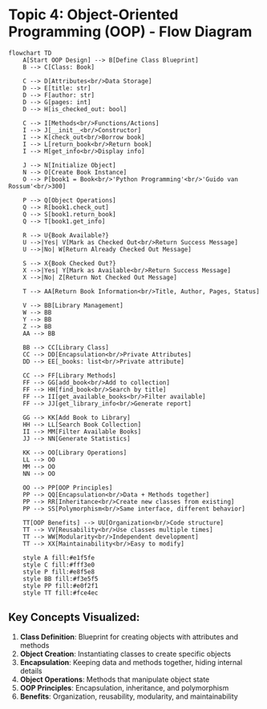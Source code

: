# Topic 4: Object-Oriented Programming (OOP) - Flow Diagram

```mermaid
flowchart TD
    A[Start OOP Design] --> B[Define Class Blueprint]
    B --> C[Class: Book]
    
    C --> D[Attributes<br/>Data Storage]
    D --> E[title: str]
    D --> F[author: str]
    D --> G[pages: int]
    D --> H[is_checked_out: bool]
    
    C --> I[Methods<br/>Functions/Actions]
    I --> J[__init__<br/>Constructor]
    I --> K[check_out<br/>Borrow book]
    I --> L[return_book<br/>Return book]
    I --> M[get_info<br/>Display info]
    
    J --> N[Initialize Object]
    N --> O[Create Book Instance]
    O --> P[book1 = Book<br/>'Python Programming'<br/>'Guido van Rossum'<br/>300]
    
    P --> Q[Object Operations]
    Q --> R[book1.check_out]
    Q --> S[book1.return_book]
    Q --> T[book1.get_info]
    
    R --> U{Book Available?}
    U -->|Yes| V[Mark as Checked Out<br/>Return Success Message]
    U -->|No| W[Return Already Checked Out Message]
    
    S --> X{Book Checked Out?}
    X -->|Yes| Y[Mark as Available<br/>Return Success Message]
    X -->|No| Z[Return Not Checked Out Message]
    
    T --> AA[Return Book Information<br/>Title, Author, Pages, Status]
    
    V --> BB[Library Management]
    W --> BB
    Y --> BB
    Z --> BB
    AA --> BB
    
    BB --> CC[Library Class]
    CC --> DD[Encapsulation<br/>Private Attributes]
    DD --> EE[_books: list<br/>Private attribute]
    
    CC --> FF[Library Methods]
    FF --> GG[add_book<br/>Add to collection]
    FF --> HH[find_book<br/>Search by title]
    FF --> II[get_available_books<br/>Filter available]
    FF --> JJ[get_library_info<br/>Generate report]
    
    GG --> KK[Add Book to Library]
    HH --> LL[Search Book Collection]
    II --> MM[Filter Available Books]
    JJ --> NN[Generate Statistics]
    
    KK --> OO[Library Operations]
    LL --> OO
    MM --> OO
    NN --> OO
    
    OO --> PP[OOP Principles]
    PP --> QQ[Encapsulation<br/>Data + Methods together]
    PP --> RR[Inheritance<br/>Create new classes from existing]
    PP --> SS[Polymorphism<br/>Same interface, different behavior]
    
    TT[OOP Benefits] --> UU[Organization<br/>Code structure]
    TT --> VV[Reusability<br/>Use classes multiple times]
    TT --> WW[Modularity<br/>Independent development]
    TT --> XX[Maintainability<br/>Easy to modify]
    
    style A fill:#e1f5fe
    style C fill:#fff3e0
    style P fill:#e8f5e8
    style BB fill:#f3e5f5
    style PP fill:#e0f2f1
    style TT fill:#fce4ec
```

## Key Concepts Visualized:

1. **Class Definition**: Blueprint for creating objects with attributes and methods
2. **Object Creation**: Instantiating classes to create specific objects
3. **Encapsulation**: Keeping data and methods together, hiding internal details
4. **Object Operations**: Methods that manipulate object state
5. **OOP Principles**: Encapsulation, inheritance, and polymorphism
6. **Benefits**: Organization, reusability, modularity, and maintainability
